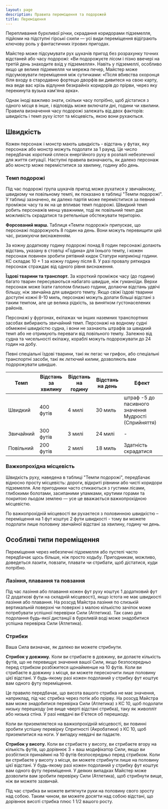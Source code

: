 ```yaml
---
layout: page
description: Правила переміщення та подорожей
title: Переміщення
---
```


Перепливання бурхливої річки, скрадання коридорами підземелля, підйоми на підступні гірські схили — усі види переміщення відіграють ключову роль у фантастичних ігрових пригодах.

Майстер може підсумувати рух шукачів пригод без розрахунку точних відстаней або часу подорожі: «Ви подорожуєте лісом і пізно ввечері на третій день знаходите вхід у підземелля». Навіть у підземеллі, особливо якщо це велике підземелля чи мережа печер, Майстер може підсумовувати переміщення між сутичками: «Після вбивства охоронця біля входу в стародавню фортецю дворфів ви дивитеся на свою карту, яка веде вас крізь відлуння безкрайніх коридорів до прірви, через яку перекинута вузька кам'яна арка».

Однак іноді важливо знати, скільки часу потрібно, щоб дістатися з одного місця в інше, і відповідь може включати дні, години чи хвилини. Правила визначення часу подорожі залежать від двох факторів: швидкість і темп руху істот та місцевість, якою вони рухаються.

## Швидкість
Кожен персонаж і монстр мають швидкість - відстань у футах, яку персонаж або монстр можуть подолати за 1 раунд. Це число передбачає короткий сплеск енергійного руху в розпалі небезпечної для життя ситуації. Наступні правила визначають, як далеко персонаж або монстр може переміститися за хвилину, годину або день.

### Темп подорожі
Під час подорожі група шукачів пригод може рухатися у звичайному, швидкому чи повільному темпі, як показано в таблиці "Темпи подорожі". У таблиці зазначено, як далеко партія може переміститися за певний проміжок часу та як на це впливає темп подорожі. Швидкий темп робить персонажів менш уважними, тоді як повільний темп дає можливість скрадатися та ретельніше обстежувати територію.

**Форсований марш.** Таблиця «Темпи подорожі» припускає, що персонажі подорожують 8 годин на день. Вони можуть перевищити цей час, ризикуючи виснаженням.

За кожну додаткову годину подорожі понад 8 годин персонажі долають відстань, указану в стовпці «Година» для їхнього темпу, і кожен персонаж повинен зробити рятівний кидок Статури наприкінці години. КС складає 10 + 1 за кожну годину після 8. У разі провалу ряткидка персонаж страждає від одного рівня виснаження.

**Їздові тварини та транспорт.** За короткий проміжок часу (до години) багато тварин пересуваються набагато швидше, ніж гуманоїди. Верхи персонаж може їхати галопом близько години, долаючи відстань удвічі більшу, ніж звичайна для швидкого темпу. Якщо свіжі їздові тварини доступні кожні 8-10 миль, персонажі можуть долати більші відстані з таким темпом, але це велика рідкість, за винятком густонаселених районів.

Персонажі у фургонах, екіпажах чи інших наземних транспортних засобах вибирають звичайний темп. Персонажі на водному судні обмежені швидкістю судна, і вони не зазнають штрафів за швидкий темп або не отримують переваги від повільного темпу. Залежно від судна та чисельності екіпажу, кораблі можуть подорожувати до 24 годин на добу.

Певні спеціальні їздові тварини, такі як пегас чи грифон, або спеціальні транспортні засоби, такі як _летючий килим_, дозволяють вам подорожувати швидше.

| Темп      | Відстань за хвилину | Відстань на годину | Відстань на день | Ефект                                                |
| --------- | ------------------- | ------------------ | ---------------- | ---------------------------------------------------- |
| Швидкий   | 400 футів           | 4 милі             | 30 миль          | штраф -5 до пасивного значення Мудрості (Сприйняття) |
| Звичайний | 300 футів           | 3 милі             | 24 милі          | -                                                    |
| Повільний | 200 футів           | 2 милі             | 18 миль          | Здатність скрадатися                                 |

### Важкопрохідна місцевість
Швидкість руху, наведена в таблиці "Темпи подорожі", передбачає відносно просту місцевість: дороги, відкриті рівнини або чисті коридори підземелля. Але пригодники часто стикаються з густими лісами, глибокими болотами, засипаними уламками, крутими горами та покритою льодом землею — усе це вважається важкопрохідною місцевістю.

По важкопрохідній місцевості ви рухаєтеся з половинною швидкістю – переміщення на 1 фут коштує 2 фути швидкості - тому ви можете подолати лише половину звичайної відстані за хвилину, годину чи день.

## Особливі типи переміщення
Переміщення через небезпечні підземелля або пустелі часто передбачає щось більше, ніж просто ходьбу. Пригодникам, можливо, доведеться лазити, повзати, плавати чи стрибати, щоб дістатися, куди потрібно.

### Лазіння, плавання та повзання
Під час лазіння або плавання кожен фут руху коштує 1 додатковий фут (2 додаткові фути на складній місцевості), якщо істота не має швидкості лазіння або плавання. На розсуд Майстра лазіння по слизькій вертикальній поверхні чи поверхні з малою кількістю зачіпок може потребувати успішної перевірки Сили (Атлетика). Так само для подолання будь-якої дистанції в бурхливій воді може знадобитися успішна перевірка Сили (Атлетика).

### Стрибки
Ваша Сила визначає, як далеко ви можете стрибнути.

**Стрибок у довжину.** Коли ви стрибаєте в довжину, ви долаєте кількість футів, що не перевищує значення вашої Сили, якщо безпосередньо перед стрибком розбіжитеся щонайменше на 10 футів. Коли ви стрибаєте в довжину з місця, ви можете перескочити лише половину цієї відстані. У будь-якому разі кожен подоланий у стрибку фут коштує вам одного футу переміщення.

Це правило передбачає, що висота вашого стрибка не має значення, наприклад, під час стрибка через потік або прірву. На розсуд Майстра вам може знадобитися перевірка Сили (Атлетика) з КС 10, щоб подолати низьку перешкоду (не вище чверті відстані стрибка), таку як живопліт або низька стіна. У разі невдачі ви б'єтеся об перешкоду.

Коли ви приземляєтеся на важкопрохідній місцевості, ви повинні зробити успішну перевірку Спритності (Акробатики) з КС 10, щоб приземлитися на ноги. У випадку невдачі ви падаєте.

**Стрибок у висоту.** Коли ви стрибаєте у висоту, ви стрибаєте вгору на кількість футів, що дорівнює 3 + ваш модифікатор Сили, якщо ви розбіглися принаймні на 10 футів безпосередньо перед стрибком. Коли ви стрибаєте у висоту з місця, ви можете стрибнути лише на половину цієї відстані. У будь-якому разі кожен подоланий у стрибку фут коштує вам одного футу переміщення. У деяких випадках Майстер може дозволити вам зробити перевірку Сили (Атлетика), щоб стрибнути вище, ніж ви можете зазвичай.

Під час стрибка ви можете витягнути руки на половину свого зросту над собою. Таким чином, ви можете досягти над собою відстані, що дорівнює висоті стрибка плюс 1 1/2 вашого росту.
